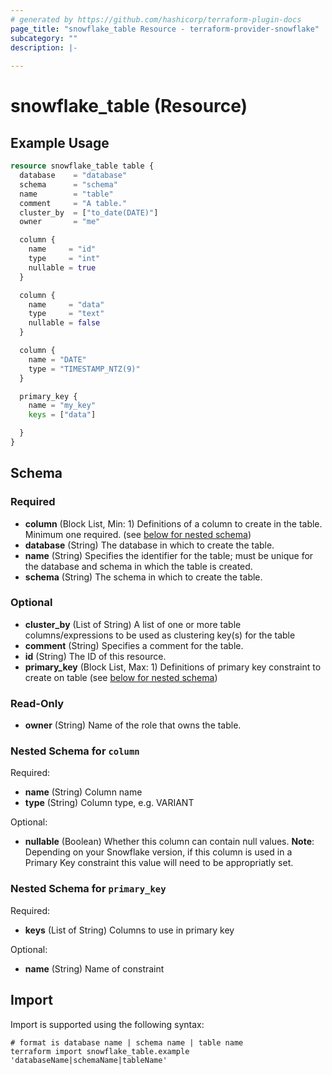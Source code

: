```yaml
---
# generated by https://github.com/hashicorp/terraform-plugin-docs
page_title: "snowflake_table Resource - terraform-provider-snowflake"
subcategory: ""
description: |-
  
---
```


# snowflake_table (Resource)



## Example Usage

```terraform
resource snowflake_table table {
  database    = "database"
  schema      = "schema"
  name        = "table"
  comment     = "A table."
  cluster_by  = ["to_date(DATE)"]
  owner       = "me" 

  column {
    name     = "id"
    type     = "int"
    nullable = true
  }

  column {
    name     = "data"
    type     = "text"
    nullable = false
  }

  column {
    name = "DATE"
    type = "TIMESTAMP_NTZ(9)"
  }

  primary_key {
    name = "my_key"
    keys = ["data"]

  }
}
```

<!-- schema generated by tfplugindocs -->
## Schema

### Required

- **column** (Block List, Min: 1) Definitions of a column to create in the table. Minimum one required. (see [below for nested schema](#nestedblock--column))
- **database** (String) The database in which to create the table.
- **name** (String) Specifies the identifier for the table; must be unique for the database and schema in which the table is created.
- **schema** (String) The schema in which to create the table.

### Optional

- **cluster_by** (List of String) A list of one or more table columns/expressions to be used as clustering key(s) for the table
- **comment** (String) Specifies a comment for the table.
- **id** (String) The ID of this resource.
- **primary_key** (Block List, Max: 1) Definitions of primary key constraint to create on table (see [below for nested schema](#nestedblock--primary_key))

### Read-Only

- **owner** (String) Name of the role that owns the table.

<a id="nestedblock--column"></a>
### Nested Schema for `column`

Required:

- **name** (String) Column name
- **type** (String) Column type, e.g. VARIANT

Optional:

- **nullable** (Boolean) Whether this column can contain null values. **Note**: Depending on your Snowflake version, if this column is used in a Primary Key constraint this value will need to be appropriatly set.


<a id="nestedblock--primary_key"></a>
### Nested Schema for `primary_key`

Required:

- **keys** (List of String) Columns to use in primary key

Optional:

- **name** (String) Name of constraint

## Import

Import is supported using the following syntax:

```shell
# format is database name | schema name | table name
terraform import snowflake_table.example 'databaseName|schemaName|tableName'
```
